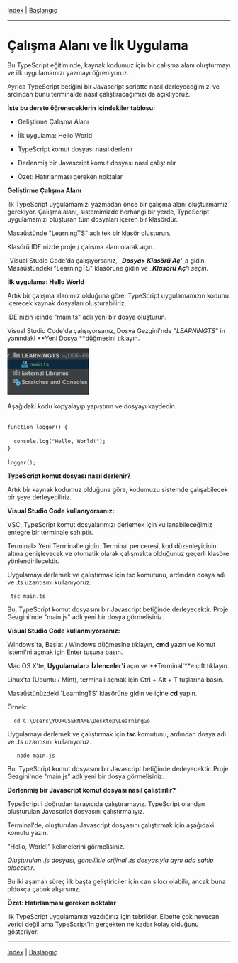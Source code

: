 [Index](index.md) | [Başlangıç](../README.md)
___
# Çalışma Alanı ve İlk Uygulama

Bu TypeScript eğitiminde, kaynak kodumuz için bir çalışma alanı oluşturmayı ve ilk uygulamamızı yazmayı öğreniyoruz.

Ayrıca TypeScript betiğini bir Javascript scriptte nasıl derleyeceğimizi ve ardından bunu terminalde nasıl çalıştıracağımızı da açıklıyoruz.

**İşte bu derste öğreneceklerin içindekiler tablosu:**

* Geliştirme Çalışma Alanı

* İlk uygulama: Hello World 

* TypeScript komut dosyası nasıl derlenir 

* Derlenmiş bir Javascript komut dosyası nasıl çalıştırılır 

* Özet: Hatırlanması gereken noktalar

**Geliştirme Çalışma Alanı**

İlk TypeScript uygulamamızı yazmadan önce bir çalışma alanı oluşturmamız gerekiyor. Çalışma alanı, sistemimizde herhangi bir yerde, TypeScript uygulamamızı oluşturan tüm dosyaları içeren bir klasördür.

Masaüstünde "LearningTS" adlı tek bir klasör oluşturun. 

Klasörü IDE'nizde proje / çalışma alanı olarak açın. 

_Visual Studio Code'da çalışıyorsanız, _**_Dosya\> Klasörü Aç'_**_a gidin, Masaüstündeki "LearningTS" klasörüne gidin ve _**_Klasörü Aç'_**_ı seçin._

**İlk uygulama: Hello World**

Artık bir çalışma alanımız olduğuna göre, TypeScript uygulamamızın kodunu içerecek kaynak dosyaları oluşturabiliriz.

IDE'nizin içinde "main.ts" adlı yeni bir dosya oluşturun.

Visual Studio Code'da çalışıyorsanız, Dosya Gezgini'nde "_LEARNINGTS_" in yanındaki **Yeni Dosya **düğmesini tıklayın.

![](img/01.png)

Aşağıdaki kodu kopyalayıp yapıştırın ve dosyayı kaydedin.  

```typescript,editable

function logger() {

  console.log("Hello, World!");
}

logger();

```

**TypeScript komut dosyası nasıl derlenir?**

Artık bir kaynak kodumuz olduğuna göre, kodumuzu sistemde çalışabilecek bir şeye derleyebiliriz.

**Visual Studio Code kullanıyorsanız:**

VSC, TypeScript komut dosyalarımızı derlemek için kullanabileceğimiz entegre bir terminale sahiptir.

Terminal\> Yeni Terminal'e gidin. Terminal penceresi, kod düzenleyicinin altına genişleyecek ve otomatik olarak çalışmakta olduğunuz geçerli klasöre yönlendirilecektir.

Uygulamayı derlemek ve çalıştırmak için tsc komutunu, ardından dosya adı ve .ts uzantısını kullanıyoruz.

```shell, editable
 tsc main.ts
```
  
Bu, TypeScript komut dosyasını bir Javascript betiğinde derleyecektir. Proje Gezgini'nde "main.js" adlı yeni bir dosya görmelisiniz.

**Visual Studio Code kullanmıyorsanız:**

Windows'ta, Başlat / Windows düğmesine tıklayın, **cmd** yazın ve Komut İstemi'ni açmak için Enter tuşuna basın.

Mac OS X'te, **Uygulamalar**\> **İzlenceler'i** açın ve **Terminal'**e çift tıklayın.

Linux'ta (Ubuntu / Mint), terminali açmak için Ctrl + Alt + T tuşlarına basın.

Masaüstünüzdeki 'LearningTS' klasörüne gidin ve içine **cd** yapın.

Örnek:

```shell, editable
  cd C:\Users\YOURUSERNAME\Desktop\LearningGo
```
  
Uygulamayı derlemek ve çalıştırmak için **tsc** komutunu, ardından dosya adı ve .ts uzantısını kullanıyoruz.  

```shell, editable
   node main.js
```
  
  
Bu, TypeScript komut dosyasını bir Javascript betiğinde derleyecektir. Proje Gezgini'nde "main.js" adlı yeni bir dosya görmelisiniz.

**Derlenmiş bir Javascript komut dosyası nasıl çalıştırılır?**

TypeScript'i doğrudan tarayıcıda çalıştıramayız. TypeScript olandan oluşturulan Javascript dosyasını çalıştırmalıyız.

Terminal'de, oluşturulan Javascript dosyasını çalıştırmak için aşağıdaki komutu yazın.

"Hello, World!" kelimelerini görmelisiniz.

_Oluşturulan .js dosyası, genellikle orijinal .ts dosyasıyla aynı ada sahip olacaktır_.

Bu iki aşamalı süreç ilk başta geliştiriciler için can sıkıcı olabilir, ancak buna oldukça çabuk alışırsınız.

**Özet: Hatırlanması gereken noktalar**

İlk TypeScript uygulamanızı yazdığınız için tebrikler. Elbette çok heyecan verici değil ama TypeScript'in gerçekten ne kadar kolay olduğunu gösteriyor.

___
[Index](index.md) | [Başlangıç](../README.md)

